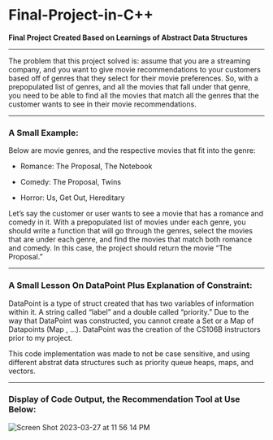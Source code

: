 # Final-Project-in-C++

**Final Project Created Based on Learnings of Abstract Data Structures**

---

The problem that this project solved is: assume that you are a streaming company, and you want to give movie recommendations to your customers based off of genres that they select for their movie preferences. So, with a prepopulated list of genres, and all the movies that fall under that genre, you need to be able to find all the movies that match all the genres that the customer wants to see in their movie recommendations.

---
 
### A Small Example:

Below are movie genres, and the respective movies that fit into the genre:
   
- Romance: The Proposal, The Notebook

- Comedy: The Proposal, Twins

- Horror: Us, Get Out, Hereditary


Let’s say the customer or user wants to see a movie that has a romance and comedy in it. With a prepopulated list of movies under each genre, you should write a function that will go through the genres, select the movies that are under each genre, and find the movies that match both romance and comedy. In this case, the project should return the movie “The Proposal.” 

---
### A Small Lesson On DataPoint Plus Explanation of Constraint:

DataPoint is a type of struct created that has two variables of information within it. A string called “label” and a double called “priority.” Due to the way that DataPoint was constructed, you cannot create a Set or a Map of Datapoints (Map <DataPoint>, ...). DataPoint was the creation of the CS106B instructors prior to my project.

This code implementation was made to not be case sensitive, and using different abstrat data structures such as priority queue heaps, maps, and vectors.

---

### Display of Code Output, the Recommendation Tool at Use Below:

![Screen Shot 2023-03-27 at 11 56 14 PM](https://github.com/user-attachments/assets/e96e514f-0f68-452b-8ea9-6f51eb1bbe63)
